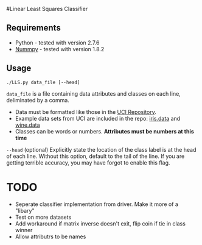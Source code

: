 #Linear Least Squares Classifier

## Requirements
* Python - tested with version 2.7.6
* [Nummpy](http://docs.scipy.org/doc/numpy/user/index.html) - tested with version 1.8.2

## Usage

`./LLS.py data_file [--head]`

`data_file`
is a file containing data attributes and classes on each line,
deliminated by a comma.
* Data must be formatted like those in the 
[UCI Repository](https://archive.ics.uci.edu/ml/datasets.html).
* Example data sets from UCI are included in the repo:
[iris.data](https://github.com/HarryGogonis/COT-Linear-Least-Square-Classifier/blob/master/iris.data) and
[wine.data](https://github.com/HarryGogonis/COT-Linear-Least-Square-Classifier/blob/master/wine.data)
* Classes can be words or numbers. **Attributes must be numbers at this time**

`--head`
    (optional) Explicitly state the location of the class label is 
	at the head of each line. Without this option,
	default to the tail of the line.
	If you are getting terrible accuracy, you may have forgot to enable this flag.

# TODO
* Seperate classifier implementation from driver. Make it more of a "libary"
* Test on more datasets
* Add workaround if matrix inverse doesn't exit, flip coin if tie in class winner
* Allow attributrs to be names
